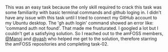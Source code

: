 This was an easy task because the only skill required to crack this task was some familiarity with basic terminal commands and github loging in. I didn't have any issue with this task until I tried to connect my GitHub account to my Ubuntu desktop. The 'gh auth login' command showed an error like: 'command auth not found'. That made me frusturated. I googled a lot but I couldn't get a satisfying solution. So I reached out to the amFOSS members, [@Manoj](https://amfoss.in/@Manoj/) and [@yash](https://amfoss.in/@yash/) who helped me get to the solution, therefore starring the amFOSS repositories and completing task-02.
